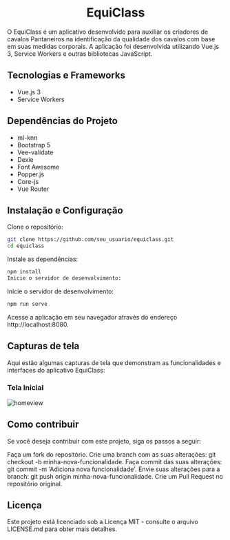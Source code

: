 <div align="center"><h1>EquiClass</h1></div>

O EquiClass é um aplicativo desenvolvido para auxiliar os criadores de cavalos Pantaneiros na identificação da qualidade dos cavalos com base em suas medidas corporais. A aplicação foi desenvolvida utilizando Vue.js 3, Service Workers e outras bibliotecas JavaScript.

## Tecnologias e Frameworks
* Vue.js 3
* Service Workers

## Dependências do Projeto
* ml-knn
* Bootstrap 5
* Vee-validate
* Dexie
* Font Awesome
* Popper.js
* Core-js
* Vue Router

## Instalação e Configuração

Clone o repositório:
```bash
git clone https://github.com/seu_usuario/equiclass.git
cd equiclass
```

Instale as dependências:
```bash
npm install
Inicie o servidor de desenvolvimento:

```
Inicie o servidor de desenvolvimento:
```bash
npm run serve
```
Acesse a aplicação em seu navegador através do endereço http://localhost:8080.

## Capturas de tela
Aqui estão algumas capturas de tela que demonstram as funcionalidades e interfaces do aplicativo EquiClass:

### Tela Inicial
![homeview](https://user-images.githubusercontent.com/71149968/231266347-e78d8971-cd01-411f-94c1-3272d36a01f8.png)


## Como contribuir
Se você deseja contribuir com este projeto, siga os passos a seguir:

Faça um fork do repositório.
Crie uma branch com as suas alterações: git checkout -b minha-nova-funcionalidade.
Faça commit das suas alterações: git commit -m 'Adiciona nova funcionalidade'.
Envie suas alterações para a branch: git push origin minha-nova-funcionalidade.
Crie um Pull Request no repositório original.

## Licença
Este projeto está licenciado sob a Licença MIT - consulte o arquivo LICENSE.md para obter mais detalhes.
